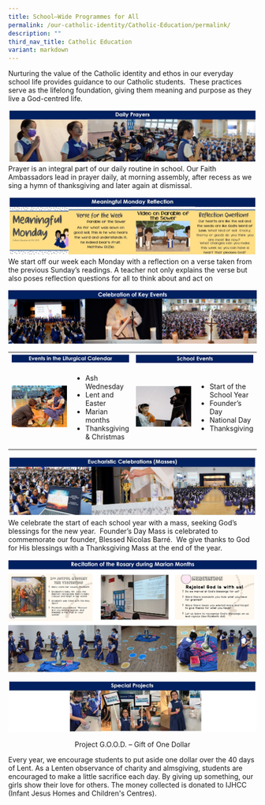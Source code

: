 ```yaml
---
title: School–Wide Programmes for All
permalink: /our-catholic-identity/Catholic-Education/permalink/
description: ""
third_nav_title: Catholic Education
variant: markdown
---
```

Nurturing the value of the Catholic identity and ethos in our everyday school life provides guidance to our Catholic students.&nbsp; These practices serve as the lifelong foundation, giving them meaning and purpose as they live a God-centred life.

![](/images/CatholicID/School_Wide_Programmes_1.JPG)
Prayer is an integral part of our daily routine in school. Our Faith Ambassadors lead in prayer daily, at morning assembly, after recess as we sing a hymn of thanksgiving and later again at dismissal.

![](/images/CatholicID/School_Wide_Programmes_2.JPG)
We start off our week each Monday with a reflection on a verse taken from the previous Sunday’s readings. A teacher not only explains the verse but also poses reflection questions for all to think about and act on

![](/images/CatholicID/School_Wide_Programmes_3.jpg)
<font size="0.5">
	</font><table>
<tbody>
<tr>
<td style="width: 50%;" colspan="2"><img src="/images/CatholicID/EventInLitCal.jpg"></td>
<td style="width: 50%;" colspan="2"><img src="/images/CatholicID/SchoolEvent.jpg"></td>
</tr>
<tr>
<td style="width: 30%;"><img src="/images/CatholicID/EventInLitCalPict.jpg"></td>
	<td><ul>
<li>Ash Wednesday
</li><li>Lent and Easter
</li><li>Marian months
</li><li>Thanksgiving &amp; Christmas</li></ul></td>
<td style="width: 30%;"><img src="/images/CatholicID/SchoolEventPict.jpg"></td>
	<td><ul>
	<li>Start of the School Year&nbsp;
</li><li>Founder’s Day 
</li><li>National Day
</li><li>Thanksgiving</li></ul></td>
</tr></tbody></table>

![](/images/CatholicID/School_Wide_Programmes_4.JPG)
We celebrate the start of each school year with a mass, seeking God’s blessings for the new year.&nbsp;
Founder’s Day Mass is celebrated to commemorate our founder, Blessed Nicolas Barré.&nbsp;
We give thanks to God for His blessings with a Thanksgiving Mass at the end of the year.

![](/images/CatholicID/RecitationOftheRosary.jpg)

![](/images/CatholicID/School_Wide_Programmes_6.JPG)
<p align="center">Project G.O.O.D. – Gift of One Dollar</p>
<p>
Every year, we encourage students to put aside one dollar over the 40 days of Lent. As a Lenten observance of charity and almsgiving, students are encouraged to make a little sacrifice each day. By giving up something, our girls show their love for others. The money collected is donated to IJHCC (Infant Jesus Homes and Children's Centres). </p>
